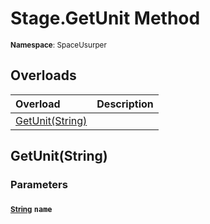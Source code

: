 # Stage.GetUnit Method

<small>**Namespace**: SpaceUsurper</small>

## Overloads

<div markdown="1" class="member-table">

| Overload | Description |
| :------- | ----------- |
| [GetUnit(String)](#String_) |  | 

</div>

## GetUnit(String)
### Parameters
#### <small>[String](https://docs.microsoft.com/en-us/dotnet/api/system.string?view=netframework-4.5)</small> `name`

